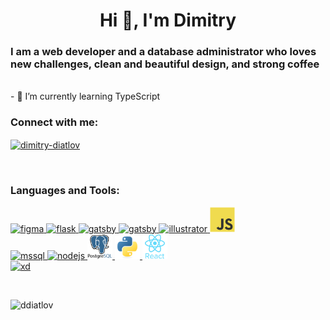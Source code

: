 <h1 align="center">Hi 👋, I'm Dimitry</h1>
<h3 align="left">I am a web developer and a database administrator who loves new challenges, clean and beautiful design, and strong coffee</h3>
<br> - 🌱 I’m currently learning TypeScript
<br>
<h3 align="left">Connect with me:</h3>
<p align="left">
	<a href="https://linkedin.com/in/dimitry-diatlov" target="blank"><img align="center" src="https://img.shields.io/badge/linkedin-%230077B5.svg?style=for-the-badge&logo=linkedin&logoColor=white"" alt="dimitry-diatlov" /></a>
</p>
<br>
<h3 align="left">Languages and Tools:</h3>
<p align="left">
	<a href="https://www.figma.com/" target="_blank"> <img src="https://www.vectorlogo.zone/logos/figma/figma-icon.svg" alt="figma" width="40" height="40" /> </a>
	<a href="https://flask.palletsprojects.com/" target="_blank"> <img src="https://www.vectorlogo.zone/logos/pocoo_flask/pocoo_flask-icon.svg" alt="flask" width="40" height="40" /> </a>
	<a href="https://www.gatsbyjs.com/" target="_blank"> <img src="https://www.vectorlogo.zone/logos/gatsbyjs/gatsbyjs-icon.svg" alt="gatsby" width="40" height="40" /> </a>
		<a href="https://www.oracle.com/java/technologies/downloads/" target="_blank"> <img src="https://www.vectorlogo.zone/logos/java/java-vertical.svg" alt="gatsby" width="25" height="40" /> </a>
	<a href="https://www.adobe.com/in/products/illustrator.html" target="_blank"> <img src="https://www.vectorlogo.zone/logos/adobe_illustrator/adobe_illustrator-icon.svg" alt="illustrator" width="40" height="40" /> </a>
	<a href="https://developer.mozilla.org/en-US/docs/Web/JavaScript" target="_blank"> <img src="https://raw.githubusercontent.com/devicons/devicon/master/icons/javascript/javascript-original.svg" alt="javascript" width="40" height="40" /> </a>
	<br>
	<a href="https://www.microsoft.com/en-us/sql-server" target="_blank"> <img src="https://brandslogos.com/wp-content/uploads/images/microsoft-sql-server-logo-vector.svg" alt="mssql" width="40" height="40" /> </a>
	<a href="https://nodejs.org" target="_blank"> <img src="https://cdn.worldvectorlogo.com/logos/nodejs-icon.svg" alt="nodejs" width="40" height="40" /> </a>
	<a href="https://www.postgresql.org" target="_blank"> <img src="https://raw.githubusercontent.com/devicons/devicon/master/icons/postgresql/postgresql-original-wordmark.svg" alt="postgresql" width="40" height="40" /> </a>
	<a href="https://www.python.org" target="_blank"> <img src="https://raw.githubusercontent.com/devicons/devicon/master/icons/python/python-original.svg" alt="python" width="40" height="40" /> </a>
	<a href="https://reactjs.org/" target="_blank"> <img src="https://raw.githubusercontent.com/devicons/devicon/master/icons/react/react-original-wordmark.svg" alt="react" width="40" height="40" /> </a>
	<br>
	<a href="https://www.adobe.com/products/xd.html" target="_blank"> <img src="https://cdn.worldvectorlogo.com/logos/adobe-xd.svg" alt="xd" width="40" height="40" /> </a>
</p>
<br>
<p align="left"> <img src="https://komarev.com/ghpvc/?username=ddiatlov&label=Profile%20views&color=0e75b6&style=flat" alt="ddiatlov" /> </p>
